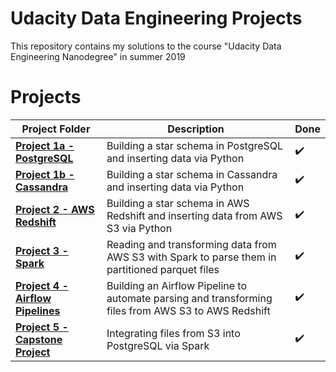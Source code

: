 # Udacity Data Engineering Projects

This repository contains my solutions to the course "Udacity Data Engineering Nanodegree" in summer 2019

# Projects

Project Folder | Description | Done
------------ | ------------- | -------------
**[Project 1a - PostgreSQL](Project%201a%20-%20PostgreSQL)**  | Building a star schema in PostgreSQL and inserting data via Python| :heavy_check_mark:
**[Project 1b - Cassandra](Project%201b%20-%20Cassandra)**  | Building a star schema in Cassandra and inserting data via Python | :heavy_check_mark:
**[Project 2 - AWS Redshift](Project%202%20-%20AWS%20Redshift)** | Building a star schema in AWS Redshift and inserting data from AWS S3 via Python | :heavy_check_mark:
**[Project 3 - Spark](Project%203%20-%20Spark)**| Reading and transforming data from AWS S3 with Spark to parse them in partitioned parquet files | :heavy_check_mark:
**[Project 4 - Airflow Pipelines](Project%204%20-%20Airflow%20Pipelines)**| Building an Airflow Pipeline to automate parsing and transforming files from AWS S3 to AWS Redshift | :heavy_check_mark:
**[Project 5 - Capstone Project](Project%205%20-%20Capstone%20Project)**| Integrating files from S3 into PostgreSQL via Spark | :heavy_check_mark:
